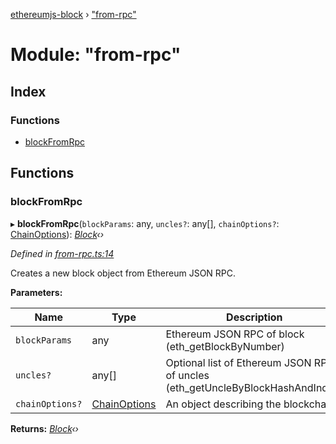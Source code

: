 [ethereumjs-block](../README.md) › ["from-rpc"](_from_rpc_.md)

# Module: "from-rpc"

## Index

### Functions

* [blockFromRpc](_from_rpc_.md#blockfromrpc)

## Functions

###  blockFromRpc

▸ **blockFromRpc**(`blockParams`: any, `uncles?`: any[], `chainOptions?`: [ChainOptions](../interfaces/_index_.chainoptions.md)): *[Block](../classes/_block_.block.md)‹›*

*Defined in [from-rpc.ts:14](https://github.com/ethereumjs/ethereumjs-vm/blob/master/packages/block/src/from-rpc.ts#L14)*

Creates a new block object from Ethereum JSON RPC.

**Parameters:**

Name | Type | Description |
------ | ------ | ------ |
`blockParams` | any | Ethereum JSON RPC of block (eth_getBlockByNumber) |
`uncles?` | any[] | Optional list of Ethereum JSON RPC of uncles (eth_getUncleByBlockHashAndIndex) |
`chainOptions?` | [ChainOptions](../interfaces/_index_.chainoptions.md) | An object describing the blockchain  |

**Returns:** *[Block](../classes/_block_.block.md)‹›*
